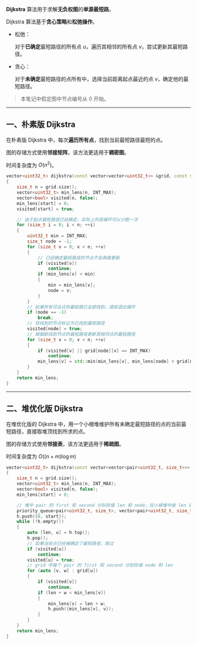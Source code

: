 **Dijkstra** 算法用于求解**无负权图**的**单源最短路**。

Dijkstra 算法基于**贪心策略**和**松弛操作**。

* 松弛：

  对于**已确定**最短路径的所有点 $u$，遍历其相邻的所有点 $v$，尝试更新其最短路径。

* 贪心：

  对于**未确定**最短路径的点所有中，选择当前距离起点最近的点 $v$，确定他的最短路径。

> 本笔记中假定图中节点编号从 $0$ 开始。

---

## 一、朴素版 Dijkstra

在朴素版 Dijkstra 中，每次**遍历所有点**，找到当前最短路径最短的点。

图的存储方式使用**邻接矩阵**，该方法更适用于**稠密图**。

时间复杂度为 $O(n ^ 2)$。

```c++
vector<uint32_t> dijkstra(const vector<vector<uint32_t>> &grid, const size_t start)
{
	size_t n = grid.size();
	vector<uint32_t> min_lens(n, INT_MAX);
	vector<bool> visited(n, false);
	min_lens[start] = 0;
	visited[start] = true;

	// 由于起点最短路径已经确定，实际上外层循环可以少跑一次
	for (size_t i = 0; i < n; ++i)
	{
		uint32_t min = INT_MAX;
		size_t node = -1;
		for (size_t v = 0; v < n; ++v)
		{
			// 已经确定最短路径的节点不会再做更新
			if (visited[v])
				continue;
			if (min_lens[v] < min)
			{
				min = min_lens[v];
				node = v;
			}
		}
		// 如果所有可达点的最短路已全部找到，提前退出循环
		if (node == -1)
			break;
		// 将找到的节点标记为已找到最短路径
		visited[node] = true;
		// 根据新找到节点的最短路径更新其相邻点的最短路径
		for (size_t v = 0; v < n; ++v)
		{
			if (visited[v] || grid[node][v] == INT_MAX)
				continue;
			min_lens[v] = std::min(min_lens[v], min_lens[node] + grid[node][v]);
		}
	}
	return min_lens;
}
```

---

## 二、堆优化版 Dijkstra

在堆优化版的 Dijkstra 中，用一个小根堆维护所有未确定最短路径的点的当前最短路径，直接取堆顶找到所求的点。

图的存储方式使用**邻接表**，该方法更适用于**稀疏图**。

时间复杂度为 $O((n + m)\log m)$

```c++
vector<uint32_t> dijkstra(const vector<vector<pair<uint32_t, size_t>>> &grid, const size_t start)
{
	size_t n = grid.size();
	vector<uint32_t> min_lens(n, INT_MAX);
	vector<bool> visited(n, false);
	min_lens[start] = 0;

	// 堆中 pair 的 first 和 second 分别存储 len 和 node，在小根堆中按 len 排序
	priority_queue<pair<uint32_t, size_t>, vector<pair<uint32_t, size_t>>, greater<pair<uint32_t, size_t>>> h;
	h.push({0, start});
	while (!h.empty())
	{
		auto [len, u] = h.top();
		h.pop();
		// 如果当前点已经被确定了最短路径，跳过
		if (visited[u])
			continue;
		visited[u] = true;
		// grid 中每个 pair 的 first 和 second 分别存储 node 和 len
		for (auto [v, w] : grid[u])
		{
			if (visited[v])
				continue;
			if (len + w < min_lens[v])
			{
				min_lens[v] = len + w;
				h.push({min_lens[v], v});
			}
		}
	}
	return min_lens;
}
```
